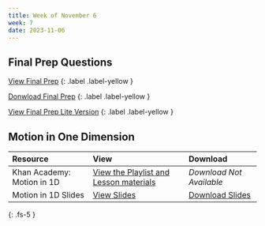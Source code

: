 ```yaml
---
title: Week of November 6
week: 7
date: 2023-11-06
---
```


## Final Prep Questions
[View Final Prep](/23-24/1Q/final/prep.html)
{: .label .label-yellow }

[Donwload Final Prep](/23-24/1Q/final/prep.pdf)
{: .label .label-yellow }

[View Final Prep Lite Version](/23-24/1Q/final/prep-lite.html)
{: .label .label-yellow }

## Motion in One Dimension

| Resource        | View          | Download |
|:-------------|:------------------|:------|
| Khan Academy: Motion in 1D | [View the Playlist and Lesson materials](https://www.khanacademy.org/science/physics/one-dimensional-motion) | _Download Not Available_ |
| Motion in 1D Slides  | [View Slides](https://docs.google.com/presentation/d/e/2PACX-1vS-xRGLNAQ_Jp4oFx5YD1Dr_paSlrwRpf4C3N1TnF10JCBzVBybw40RlamwpsbgYTOr1I4hZXbV2pwy/pub?start=false&loop=false&delayms=3000) |  [Download Slides](/23-24/1Q/motion/slides.pdf)|
  
{: .fs-5 }
